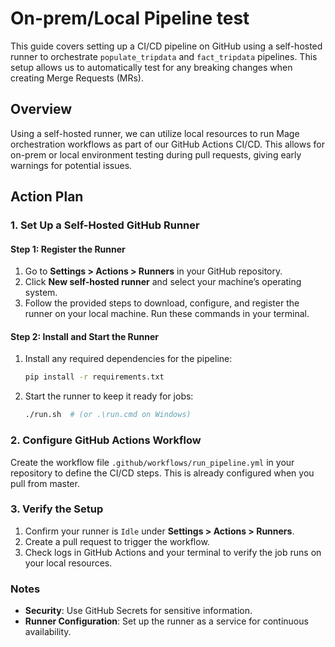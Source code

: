 # On-prem/Local Pipeline test

This guide covers setting up a CI/CD pipeline on GitHub using a self-hosted runner to orchestrate `populate_tripdata` and `fact_tripdata` pipelines. This setup allows us to automatically test for any breaking changes when creating Merge Requests (MRs).

## Overview

Using a self-hosted runner, we can utilize local resources to run Mage orchestration workflows as part of our GitHub Actions CI/CD. This allows for on-prem or local environment testing during pull requests, giving early warnings for potential issues.

## Action Plan

### 1. Set Up a Self-Hosted GitHub Runner

#### Step 1: Register the Runner

1. Go to **Settings > Actions > Runners** in your GitHub repository.
2. Click **New self-hosted runner** and select your machine’s operating system.
3. Follow the provided steps to download, configure, and register the runner on your local machine. Run these commands in your terminal.

#### Step 2: Install and Start the Runner

1. Install any required dependencies for the pipeline:
   ```bash
   pip install -r requirements.txt
   ```
2. Start the runner to keep it ready for jobs:
   ```bash
   ./run.sh  # (or .\run.cmd on Windows)
   ```

### 2. Configure GitHub Actions Workflow

Create the workflow file `.github/workflows/run_pipeline.yml` in your repository to define the CI/CD steps. This is already configured when you pull from master.  


### 3. Verify the Setup

1. Confirm your runner is `Idle` under **Settings > Actions > Runners**.
2. Create a pull request to trigger the workflow.
3. Check logs in GitHub Actions and your terminal to verify the job runs on your local resources.

### Notes

- **Security**: Use GitHub Secrets for sensitive information.
- **Runner Configuration**: Set up the runner as a service for continuous availability.
